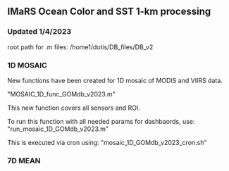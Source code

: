 ## IMaRS Ocean Color and SST 1-km processing 
### Updated 1/4/2023

root path for .m files: /home1/dotis/DB_files/DB_v2

### 1D MOSAIC

New functions have been created for 1D mosaic of MODIS and VIIRS data.

"MOSAIC_1D_func_GOMdb_v2023.m"

This new function covers all sensors and ROI.

To run this function with all needed params for dashbaords, use: "run_mosaic_1D_GOMdb_v2023.m"

This is executed via cron using: "mosaic_1D_GOMdb_v2023_cron.sh"



### 7D MEAN

